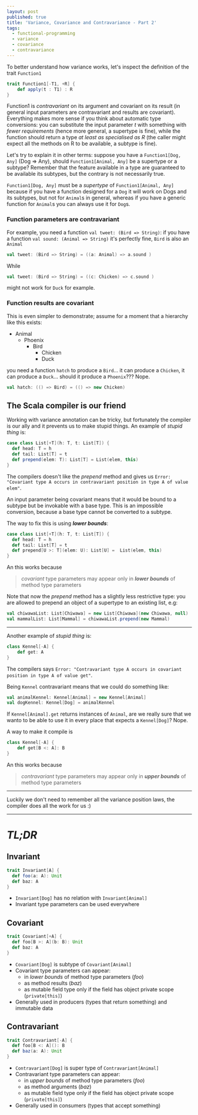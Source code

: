 ```yaml
---
layout: post
published: true
title: 'Variance, Covariance and Contravariance - Part 2'
tags:
  - functional-programming
  - variance
  - covariance
  - contravariance
---
```


To better understand how variance works, let's inspect the definition of the trait `Function1` 

```scala
trait Function1[-T1, +R] {
	def apply(t : T1) : R
}
```

Function1 is _contravariant_ on its argument and covariant on its result (in general input parameters are contravariant and results are covariant).
Everything makes more sense if you think about automatic type conversions: you can substitute the input parameter _t_ with something with *fewer requirements* (hence more general, a supertype is fine), while the function should return a type *at least as specialised as R* (the caller might expect all the methods on R to be available, a subtype is fine).

Let's try to explain it in other terms: suppose you have a `Function1[Dog, Any]` (Dog => Any), should `Function1[Animal, Any]` be a supertype or a subtype? Remember that the feature available in a type are guaranteed to be available its subtypes, but the contrary is not necessarily true.

`Function1[Dog, Any]` must be a *supertype* of `Function1[Animal, Any]` because if you have a function designed for a `Dog` it will work on Dogs and its subtypes, but not for `Animal`s in general, whereas if you have a generic function for `Animal`s you can always use it for `Dog`s.



### Function parameters are contravariant 
For example, you need a function `val tweet: (Bird => String)`: if you have a function `val sound: (Animal => String)` it's perfectly fine, `Bird` is also an `Animal`

```scala
val tweet: (Bird => String) = ((a: Animal) => a.sound )
```

While 

```scala
val tweet: (Bird => String) = ((c: Chicken) => c.sound )
```

might not work for `Duck` for example.

### Function results are covariant
This is even simpler to demonstrate; assume for a moment that a hierarchy like this exists:

* Animal 
	* Phoenix 
    	* Bird 
    		* Chicken
        	* Duck

you need a function `hatch` to produce a `Bird`... it can produce a `Chicken`, it can produce a `Duck`... should it produce a `Phoenix`??? Nope.

```scala
val hatch: (() => Bird) = (() => new Chicken)
```

## The Scala compiler is our friend
Working with variance annotation can be tricky, but fortunately the compiler is our ally and it prevents us to make stupid things. An example of _stupid thing_ is:

```scala
case class List[+T](h: T, t: List[T]) {
  def head: T = h
  def tail: List[T] = t
  def prepend(elem: T): List[T] = List(elem, this)
}
```

The compilers doesn't like the _prepend_ method and gives us `Error: "Covariant type A occurs in contravariant position in type A of value elem"`.

An input parameter being covariant means that it would be bound to a subtype but be invokable with a base type. This is an impossible conversion, because a base type cannot be converted to a subtype.

The way to fix this is using ***lower bounds***:

```scala
case class List[+T](h: T, t: List[T]) {
  def head: T = h
  def tail: List[T] = t
  def prepend[U >: T](elem: U): List[U] =  List(elem, this)
}
```

An this works because

> _covariant_ type parameters may appear only in ***lower bounds*** of method type parameters

Note that now the _prepend_ method has a slightly less restrictive type: you are allowed to prepend an object of a supertype to an existing list, e.g:

```scala
val chiwawaList: List[Chiwawa] = new List[Chiwawa](new Chiwawa, null)
val mammalList: List[Mammal] = chiwawaList.prepend(new Mammal)
```

-----


Another example of _stupid thing_ is:

```scala
class Kennel[-A] {
	def get: A
}
```

The compilers says `Error: "Contravariant type A occurs in covariant position in type A of value get"`.

Being `Kennel` contravariant means that we could do something like:

```scala
val animalKennel: Kennel[Animal] = new Kennel[Animal]
val dogKennel: Kennel[Dog] = animalKennel
```

If `Kennel[Animal].get` returns instances of `Animal`, are we really sure that we wanto to be able to use it in every place that expects a `Kennel[Dog]`? Nope.

A way to make it compile is 

```scala
class Kennel[-A] {
    def get[B <: A]: B
}
```

An this works because 

> _contravariant_ type parameters may appear only in ***upper bounds*** of method type parameters

-----

Luckily we don't need to remember all the variance position laws, the compiler does all the work for us :)

-----

# *TL;DR*

## Invariant 

```scala
trait Invariant[A] {
  def foo(a: A): Unit
  def baz: A
}
```

- `Invariant[Dog]` has no relation with `Invariant[Animal]`
- Invariant type parameters can be used everywhere


## Covariant

```scala
trait Covariant[+A] {
  def foo[B >: A](b: B): Unit
  def baz: A
}
```

- `Covariant[Dog]` is subtype of `Covariant[Animal]`
- Covariant type parameters can appear:
    - in _lower bounds_ of method type parameters (_foo_)
    - as method results (_baz_)
    - as mutable field type only if the field has object private scope (`private[this]`)
- Generally used in producers (types that return something) and immutable data
    

## Contravariant

```scala
trait Contravariant[-A] {
  def foo[B <: A](): B
  def baz(a: A): Unit
}
```

- `Contravariant[Dog]` is super type of `Contravariant[Animal]`
- Contravariant type parameters can appear:
    - in _upper bounds_ of method type parameters (_foo_)
    - as method arguments (_baz_)
    - as mutable field type only if the field has object private scope (`private[this]`)
- Generally used in consumers (types that accept something)
